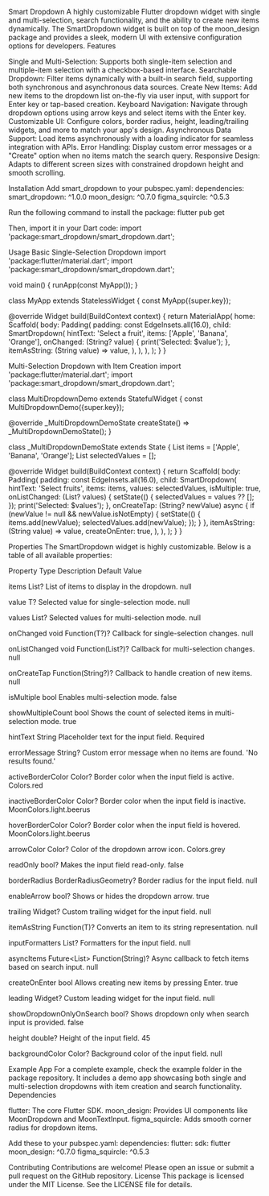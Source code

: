Smart Dropdown
A highly customizable Flutter dropdown widget with single and multi-selection, search functionality, and the ability to create new items dynamically. The SmartDropdown widget is built on top of the moon_design package and provides a sleek, modern UI with extensive configuration options for developers.
Features

Single and Multi-Selection: Supports both single-item selection and multiple-item selection with a checkbox-based interface.
Searchable Dropdown: Filter items dynamically with a built-in search field, supporting both synchronous and asynchronous data sources.
Create New Items: Add new items to the dropdown list on-the-fly via user input, with support for Enter key or tap-based creation.
Keyboard Navigation: Navigate through dropdown options using arrow keys and select items with the Enter key.
Customizable UI: Configure colors, border radius, height, leading/trailing widgets, and more to match your app's design.
Asynchronous Data Support: Load items asynchronously with a loading indicator for seamless integration with APIs.
Error Handling: Display custom error messages or a "Create" option when no items match the search query.
Responsive Design: Adapts to different screen sizes with constrained dropdown height and smooth scrolling.

Installation
Add smart_dropdown to your pubspec.yaml:
dependencies:
  smart_dropdown: ^1.0.0
  moon_design: ^0.7.0
  figma_squircle: ^0.5.3

Run the following command to install the package:
flutter pub get

Then, import it in your Dart code:
import 'package:smart_dropdown/smart_dropdown.dart';

Usage
Basic Single-Selection Dropdown
import 'package:flutter/material.dart';
import 'package:smart_dropdown/smart_dropdown.dart';

void main() {
  runApp(const MyApp());
}

class MyApp extends StatelessWidget {
  const MyApp({super.key});

  @override
  Widget build(BuildContext context) {
    return MaterialApp(
      home: Scaffold(
        body: Padding(
          padding: const EdgeInsets.all(16.0),
          child: SmartDropdown<String>(
            hintText: 'Select a fruit',
            items: ['Apple', 'Banana', 'Orange'],
            onChanged: (String? value) {
              print('Selected: $value');
            },
            itemAsString: (String value) => value,
          ),
        ),
      ),
    );
  }
}

Multi-Selection Dropdown with Item Creation
import 'package:flutter/material.dart';
import 'package:smart_dropdown/smart_dropdown.dart';

class MultiDropdownDemo extends StatefulWidget {
  const MultiDropdownDemo({super.key});

  @override
  _MultiDropdownDemoState createState() => _MultiDropdownDemoState();
}

class _MultiDropdownDemoState extends State<MultiDropdownDemo> {
  List<String> items = ['Apple', 'Banana', 'Orange'];
  List<String> selectedValues = [];

  @override
  Widget build(BuildContext context) {
    return Scaffold(
      body: Padding(
        padding: const EdgeInsets.all(16.0),
        child: SmartDropdown<String>(
          hintText: 'Select fruits',
          items: items,
          values: selectedValues,
          isMultiple: true,
          onListChanged: (List<String>? values) {
            setState(() {
              selectedValues = values ?? [];
            });
            print('Selected: $values');
          },
          onCreateTap: (String? newValue) async {
            if (newValue != null && newValue.isNotEmpty) {
              setState(() {
                items.add(newValue);
                selectedValues.add(newValue);
              });
            }
          },
          itemAsString: (String value) => value,
          createOnEnter: true,
        ),
      ),
    );
  }
}

Properties
The SmartDropdown widget is highly customizable. Below is a table of all available properties:



Property
Type
Description
Default Value



items
List<T>?
List of items to display in the dropdown.
null


value
T?
Selected value for single-selection mode.
null


values
List<T>?
Selected values for multi-selection mode.
null


onChanged
void Function(T?)?
Callback for single-selection changes.
null


onListChanged
void Function(List<T>?)?
Callback for multi-selection changes.
null


onCreateTap
Function(String?)?
Callback to handle creation of new items.
null


isMultiple
bool
Enables multi-selection mode.
false


showMultipleCount
bool
Shows the count of selected items in multi-selection mode.
true


hintText
String
Placeholder text for the input field.
Required


errorMessage
String?
Custom error message when no items are found.
'No results found.'


activeBorderColor
Color?
Border color when the input field is active.
Colors.red


inactiveBorderColor
Color?
Border color when the input field is inactive.
MoonColors.light.beerus


hoverBorderColor
Color?
Border color when the input field is hovered.
MoonColors.light.beerus


arrowColor
Color?
Color of the dropdown arrow icon.
Colors.grey


readOnly
bool?
Makes the input field read-only.
false


borderRadius
BorderRadiusGeometry?
Border radius for the input field.
null


enableArrow
bool?
Shows or hides the dropdown arrow.
true


trailing
Widget?
Custom trailing widget for the input field.
null


itemAsString
Function(T)?
Converts an item to its string representation.
null


inputFormatters
List<TextInputFormatter>?
Formatters for the input field.
null


asyncItems
Future<List<T>> Function(String)?
Async callback to fetch items based on search input.
null


createOnEnter
bool
Allows creating new items by pressing Enter.
true


leading
Widget?
Custom leading widget for the input field.
null


showDropdownOnlyOnSearch
bool?
Shows dropdown only when search input is provided.
false


height
double?
Height of the input field.
45


backgroundColor
Color?
Background color of the input field.
null


Example App
For a complete example, check the example folder in the package repository. It includes a demo app showcasing both single and multi-selection dropdowns with item creation and search functionality.
Dependencies

flutter: The core Flutter SDK.
moon_design: Provides UI components like MoonDropdown and MoonTextInput.
figma_squircle: Adds smooth corner radius for dropdown items.

Add these to your pubspec.yaml:
dependencies:
  flutter:
    sdk: flutter
  moon_design: ^0.7.0
  figma_squircle: ^0.5.3

Contributing
Contributions are welcome! Please open an issue or submit a pull request on the GitHub repository.
License
This package is licensed under the MIT License. See the LICENSE file for details.
